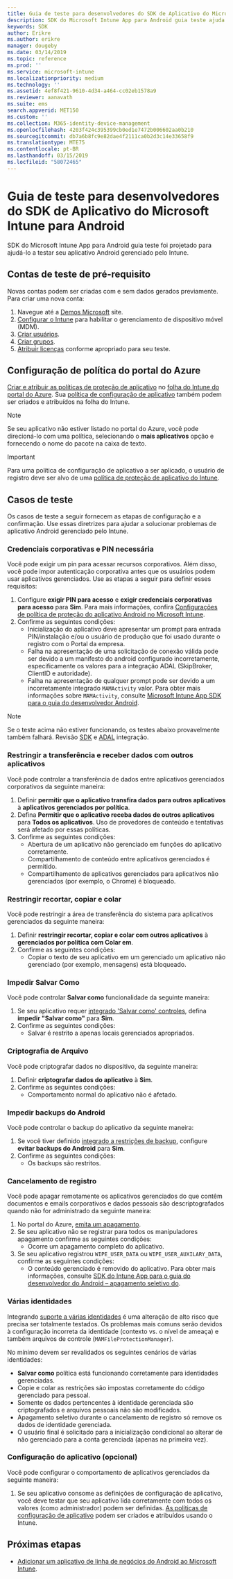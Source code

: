 ```yaml
---
title: Guia de teste para desenvolvedores do SDK de Aplicativo do Microsoft Intune para Android
description: SDK do Microsoft Intune App para Android guia teste ajuda a testar seu aplicativo Android gerenciado pelo Intune.
keywords: SDK
author: Erikre
ms.author: erikre
manager: dougeby
ms.date: 03/14/2019
ms.topic: reference
ms.prod: ''
ms.service: microsoft-intune
ms.localizationpriority: medium
ms.technology: ''
ms.assetid: 4ef8f421-9610-4d34-a464-cc02eb1578a9
ms.reviewer: aanavath
ms.suite: ems
search.appverid: MET150
ms.custom: ''
ms.collection: M365-identity-device-management
ms.openlocfilehash: 4203f424c395399cb0ed1e7472b006602aa0b210
ms.sourcegitcommit: db7a6b8fc9e82dae4f2111ca0b2d3c14e33658f9
ms.translationtype: MTE75
ms.contentlocale: pt-BR
ms.lasthandoff: 03/15/2019
ms.locfileid: "58072465"
---
```

# <a name="microsoft-intune-app-sdk-for-android-developers-testing-guide"></a>Guia de teste para desenvolvedores do SDK de Aplicativo do Microsoft Intune para Android

SDK do Microsoft Intune App para Android guia teste foi projetado para ajudá-lo a testar seu aplicativo Android gerenciado pelo Intune.  

## <a name="prerequisite-test-accounts"></a>Contas de teste de pré-requisito
Novas contas podem ser criadas com e sem dados gerados previamente. Para criar uma nova conta:
1. Navegue até a [Demos Microsoft](https://demos.microsoft.com/environments/create/tenant) site. 
2. [Configurar o Intune](https://docs.microsoft.com/intune/setup-steps) para habilitar o gerenciamento de dispositivo móvel (MDM).
3. [Criar usuários](https://docs.microsoft.com/intune/users-add).
4. [Criar grupos](https://docs.microsoft.com/intune/groups-add).
5. [Atribuir licenças](https://docs.microsoft.com/intune/licenses-assign) conforme apropriado para seu teste.


## <a name="azure-portal-policy-configuration"></a>Configuração de política do portal do Azure
[Criar e atribuir as políticas de proteção de aplicativo](https://docs.microsoft.com/intune/app-protection-policies) no [folha do Intune do portal do Azure](https://portal.azure.com/?feature.customportal=false#blade/Microsoft_Intune_Apps/MainMenu/14/selectedMenuItem/Overview). Sua [política de configuração de aplicativo](https://docs.microsoft.com/intune/app-configuration-policies-overview) também podem ser criados e atribuídos na folha do Intune.

> [!NOTE]
> Se seu aplicativo não estiver listado no portal do Azure, você pode direcioná-lo com uma política, selecionando o **mais aplicativos** opção e fornecendo o nome do pacote na caixa de texto.

> [!IMPORTANT]
> Para uma política de configuração de aplicativo a ser aplicado, o usuário de registro deve ser alvo de uma [política de proteção de aplicativo do Intune](https://docs.microsoft.com/intune/app-protection-policy).

## <a name="test-cases"></a>Casos de teste

Os casos de teste a seguir fornecem as etapas de configuração e a confirmação. Use essas diretrizes para ajudar a solucionar problemas de aplicativo Android gerenciado pelo Intune.

### <a name="required-pin-and-corporate-credentials"></a>Credenciais corporativas e PIN necessária

Você pode exigir um pin para acessar recursos corporativos. Além disso, você pode impor autenticação corporativa antes que os usuários podem usar aplicativos gerenciados. Use as etapas a seguir para definir esses requisitos:

1. Configure **exigir PIN para acesso** e **exigir credenciais corporativas para acesso** para **Sim**. Para mais informações, confira [Configurações de política de proteção do aplicativo Android no Microsoft Intune](app-protection-policy-settings-android.md#access-requirements).
2. Confirme as seguintes condições:
    - Inicialização do aplicativo deve apresentar um prompt para entrada PIN/instalação e/ou o usuário de produção que foi usado durante o registro com o Portal da empresa.
    - Falha na apresentação de uma solicitação de conexão válida pode ser devido a um manifesto do android configurado incorretamente, especificamente os valores para a integração ADAL (SkipBroker, ClientID e autoridade).
    - Falha na apresentação de qualquer prompt pode ser devido a um incorretamente integrado `MAMActivity` valor. Para obter mais informações sobre `MAMActivity`, consulte [Microsoft Intune App SDK para o guia do desenvolvedor Android](app-sdk-android.md).

> [!NOTE] 
> Se o teste acima não estiver funcionando, os testes abaixo provavelmente também falhará. Revisão [SDK](app-sdk-android.md##sdk-integration) e [ADAL](app-sdk-android.md#configure-azure-active-directory-authentication-library-adal) integração.

### <a name="restrict-transferring-and-receiving-data-with-other-apps"></a>Restringir a transferência e receber dados com outros aplicativos
Você pode controlar a transferência de dados entre aplicativos gerenciados corporativos da seguinte maneira:

1. Definir **permitir que o aplicativo transfira dados para outros aplicativos** à **aplicativos gerenciados por política**.
2. Defina **Permitir que o aplicativo receba dados de outros aplicativos** para **Todos os aplicativos**. Uso de provedores de conteúdo e tentativas será afetado por essas políticas.
3. Confirme as seguintes condições:
    - Abertura de um aplicativo não gerenciado em funções do aplicativo corretamente.
    - Compartilhamento de conteúdo entre aplicativos gerenciados é permitido.
    - Compartilhamento de aplicativos gerenciados para aplicativos não gerenciados (por exemplo, o Chrome) é bloqueado.

### <a name="restrict-cut-copy-and-paste"></a>Restringir recortar, copiar e colar
Você pode restringir a área de transferência do sistema para aplicativos gerenciados da seguinte maneira:

1. Definir **restringir recortar, copiar e colar com outros aplicativos** à **gerenciados por política com Colar em**.
2. Confirme as seguintes condições:
    - Copiar o texto de seu aplicativo em um gerenciado um aplicativo não gerenciado (por exemplo, mensagens) está bloqueado.

### <a name="prevent-save-as"></a>Impedir **Salvar Como**
Você pode controlar **Salvar como** funcionalidade da seguinte maneira:

1. Se seu aplicativo requer [integrado 'Salvar como' controles](app-sdk-android.md#example-determine-if-saving-to-device-or-cloud-storage-is-permitted), defina **impedir "Salvar como"** para **Sim**.
2. Confirme as seguintes condições:
    - Salvar é restrito a apenas locais gerenciados apropriados.

### <a name="file-encryption"></a>Criptografia de Arquivo
Você pode criptografar dados no dispositivo, da seguinte maneira:

1. Definir **criptografar dados do aplicativo** à **Sim**.
2. Confirme as seguintes condições:
    - Comportamento normal do aplicativo não é afetado.

### <a name="prevent-android-backups"></a>Impedir backups do Android
Você pode controlar o backup do aplicativo da seguinte maneira:

1. Se você tiver definido [integrado a restrições de backup](app-sdk-android.md#protecting-backup-data), configure **evitar backups do Android** para **Sim**.
2. Confirme as seguintes condições:
    - Os backups são restritos.

### <a name="unenrollment"></a>Cancelamento de registro
Você pode apagar remotamente os aplicativos gerenciados do que contêm documentos e emails corporativos e dados pessoais são descriptografados quando não for administrado da seguinte maneira:

1. No portal do Azure, [emita um apagamento](https://docs.microsoft.com/intune/apps-selective-wipe).
2. Se seu aplicativo não se registrar para todos os manipuladores apagamento confirme as seguintes condições:
    - Ocorre um apagamento completo do aplicativo.
3. Se seu aplicativo registrou `WIPE_USER_DATA` ou `WIPE_USER_AUXILARY_DATA`, confirme as seguintes condições:
    - O conteúdo gerenciado é removido do aplicativo. Para obter mais informações, consulte [SDK do Intune App para o guia do desenvolvedor do Android – apagamento seletivo do](app-sdk-android.md#selective-wipe).

### <a name="multi-identity"></a>Várias identidades
Integrando [suporte a várias identidades](app-sdk-android.md#multi-identity-optional) é uma alteração de alto risco que precisa ser totalmente testados. Os problemas mais comuns serão devidos à configuração incorreta da identidade (contexto vs. o nível de ameaça) e também arquivos de controle (`MAMFileProtectionManager`).

No mínimo devem ser revalidados os seguintes cenários de várias identidades:

- **Salvar como** política está funcionando corretamente para identidades gerenciadas.
- Copie e colar as restrições são impostas corretamente do código gerenciado para pessoal.
- Somente os dados pertencentes à identidade gerenciada são criptografados e arquivos pessoais não são modificados.
- Apagamento seletivo durante o cancelamento de registro só remove os dados de identidade gerenciada.
- O usuário final é solicitado para a inicialização condicional ao alterar de não gerenciado para a conta gerenciada (apenas na primeira vez).

### <a name="app-configuration-optional"></a>Configuração do aplicativo (opcional)
Você pode configurar o comportamento de aplicativos gerenciados da seguinte maneira:

1. Se seu aplicativo consome as definições de configuração de aplicativo, você deve testar que seu aplicativo lida corretamente com todos os valores (como administrador) podem ser definidas. [As políticas de configuração de aplicativo](https://docs.microsoft.com/intune/app-configuration-policies-overview) podem ser criados e atribuídos usando o Intune.

## <a name="next-steps"></a>Próximas etapas

- [Adicionar um aplicativo de linha de negócios do Android ao Microsoft Intune](lob-apps-android.md).
